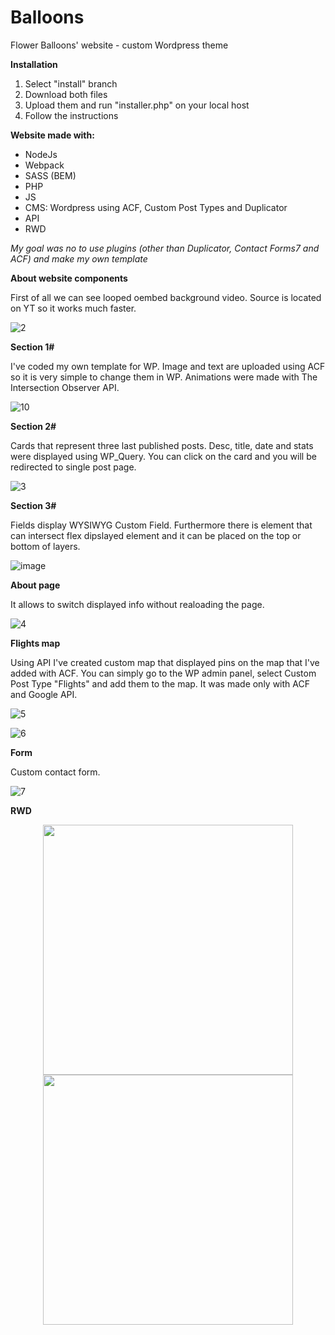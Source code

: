 # Balloons
Flower Balloons' website - custom Wordpress theme

**Installation**
1. Select "install" branch
2. Download both files
3. Upload them and run "installer.php" on your local host
4. Follow the instructions

**Website made with:**
- NodeJs
- Webpack
- SASS (BEM)
- PHP
- JS
- CMS: Wordpress using ACF, Custom Post Types and Duplicator
- API
- RWD

_My goal was no to use plugins (other than Duplicator, Contact Forms7 and ACF) and make my own template_

**About website components**

First of all we can see looped oembed background video. Source is located on YT so it works much faster.

![2](https://user-images.githubusercontent.com/56487722/137873612-68b572c2-7334-4f15-a8b2-6b9bb6bc1948.gif)

**Section 1#**

I've coded my own template for WP. Image and text are uploaded using ACF so it is very simple to change them in WP. Animations were made with The Intersection Observer API.

![10](https://user-images.githubusercontent.com/56487722/137883761-0e753bad-c423-4424-b9ff-6bece64a0592.gif)

**Section 2#**

Cards that represent three last published posts. Desc, title, date and stats were displayed using WP_Query. You can click on the card and you will be redirected to single post page.

![3](https://user-images.githubusercontent.com/56487722/137877998-6ebd55d0-1952-42e7-88e4-288f0f65615c.gif)

**Section 3#**

Fields display WYSIWYG Custom Field. Furthermore there is element that can intersect flex dipslayed element and it can be placed on the top or bottom of layers.

![image](https://user-images.githubusercontent.com/56487722/137879037-2255b862-91f6-48f0-be22-0da1b24c6d1f.png)

**About page**

It allows to switch displayed info without realoading the page.

![4](https://user-images.githubusercontent.com/56487722/137880248-bb94e835-37bd-49a2-b14e-20d6926d9cad.gif)

**Flights map**

Using API I've created custom map that displayed pins on the map that I've added with ACF. You can simply go to the WP admin panel, select Custom Post Type "Flights" and add them to the map. It was made only with ACF and Google API.

![5](https://user-images.githubusercontent.com/56487722/137880886-5adad241-cf68-45d2-9ece-d0055fdfbb16.gif)

![6](https://user-images.githubusercontent.com/56487722/137881319-21347b1e-7165-4db3-a4e0-21771a948bc5.gif)

**Form**

Custom contact form.

![7](https://user-images.githubusercontent.com/56487722/137882115-659d5252-8b30-4ce5-ad3c-d025571d38cb.gif)

**RWD**
<p align="center">
<img src="https://user-images.githubusercontent.com/56487722/137882799-b19c6130-55d1-4b45-a264-4445c1f5cfac.gif" style="height: 400px;width:auto;">
<img src="https://user-images.githubusercontent.com/56487722/137882806-e263a31c-4edd-4caa-ae4b-eb3c57dae03b.gif" style="height: 400px;width:auto;">
</p>


